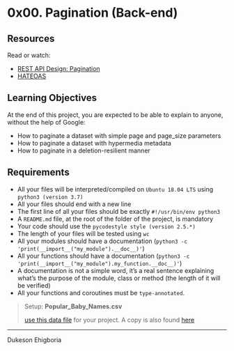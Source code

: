 # 0x00. Pagination (Back-end)
  

## Resources

Read or watch:

- <a href="https://www.moesif.com/blog/technical/api-design/REST-API-Design-Filtering-Sorting-and-Pagination/#pagination" target="_blank">REST API Design: Pagination</a>
- <a href="https://en.wikipedia.org/wiki/HATEOAS" target="_blank">HATEOAS</a>

## Learning Objectives

At the end of this project, you are expected to be able to explain to anyone, without the help of Google:

- How to paginate a dataset with simple page and page_size parameters
- How to paginate a dataset with hypermedia metadata
- How to paginate in a deletion-resilient manner

## Requirements

- All your files will be interpreted/compiled on `Ubuntu 18.04 LTS` using `python3 (version 3.7)`
- All your files should end with a new line
- The first line of all your files should be exactly `#!/usr/bin/env python3`
- A `README.md` file, at the root of the folder of the project, is mandatory
- Your code should use the `pycodestyle style (version 2.5.*)`
- The length of your files will be tested using `wc`
- All your modules should have a documentation (`python3 -c 'print(__import__("my_module").__doc__)'`)
- All your functions should have a documentation (`python3 -c 'print(__import__("my_module").my_function.__doc__)'`)
- A documentation is not a simple word, it’s a real sentence explaining what’s the purpose of the module, class or method (the length of it will be verified)
- All your functions and coroutines must be `type-annotated`.

> Setup: **Popular_Baby_Names.csv**
>
> <a href="https://s3.amazonaws.com/alx-intranet.hbtn.io/uploads/misc/2020/5/7d3576d97e7560ae85135cc214ffe2b3412c51d7.csv?X-Amz-Algorithm=AWS4-HMAC-SHA256&X-Amz-Credential=AKIARDDGGGOUSBVO6H7D%2F20240402%2Fus-east-1%2Fs3%2Faws4_request&X-Amz-Date=20240402T100825Z&X-Amz-Expires=86400&X-Amz-SignedHeaders=host&X-Amz-Signature=9625730366eed89de44884431cd042ce1b9bbbb7236141e8441ff244f47d8e67" target="_blank">use this data file</a> for your project. A copy is also found <a href="https://github.com/Sampul-CodeMine/alx-backend/blob/master/0x00-pagination/Popular_Baby_Names.csv">here</a>
>

---

Dukeson Ehigboria